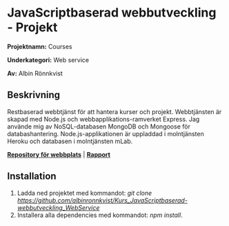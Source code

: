 # JavaScriptbaserad webbutveckling - Projekt
__Projektnamn:__ Courses

__Underkategori:__ Web service

__Av:__ Albin Rönnkvist
## Beskrivning
Restbaserad webbtjänst för att hantera kurser och projekt. Webbtjänsten är skapad med Node.js och webbapplikations-ramverket Express. Jag använde mig av NoSQL-databasen MongoDB och Mongoose för databashantering. Node.js-applikationen är uppladdad i molntjänsten Heroku och databasen i molntjänsten mLab.

[__Repository för webbplats__](https://github.com/albinronnkvist/Kurs_JavaScriptbaserad-webbutveckling_AdminWebsite)
|
[__Rapport__](https://albinronnkvist.se/skola/dt162g/projekt/rapport.pdf)
## Installation
1. Ladda ned projektet med kommandot: _git clone https://github.com/albinronnkvist/Kurs_JavaScriptbaserad-webbutveckling_WebService_
2. Installera alla dependencies med kommandot: _npm install_.
